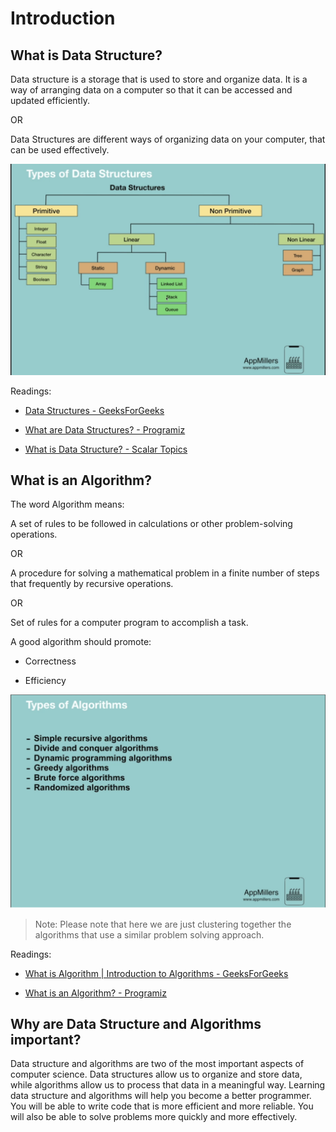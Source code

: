 # Introduction

## What is Data Structure?

Data structure is a storage that is used to store and organize data. It is a way of arranging data on a computer so that it can be accessed and updated efficiently.

OR

Data Structures are different ways of organizing data on your computer, that can be used effectively.

![DSA Zero to Hero Slide Image](Others/Images/1_Introduction.png)

Readings:

- [Data Structures - GeeksForGeeks](https://www.geeksforgeeks.org/data-structures/)

- [What are Data Structures? - Programiz](https://www.programiz.com/dsa/data-structure-types)

- [What is Data Structure? - Scalar Topics](https://www.scaler.com/topics/data-structures/what-is-data-structure/)

## What is an Algorithm?

The word Algorithm means:

A set of rules to be followed in calculations or other problem-solving operations.

OR 

A procedure for solving a mathematical problem in a finite number of steps that frequently by recursive operations.

OR

Set of rules for a computer program to accomplish a task.

A good algorithm should promote:

- Correctness

- Efficiency

![DSA Zero to Hero Slide Image](Others/Images/2_Introduction.png)

> Note: Please note that here we are just clustering together the algorithms that use a similar problem solving approach.

Readings:

- [What is Algorithm | Introduction to Algorithms - GeeksForGeeks](https://www.geeksforgeeks.org/introduction-to-algorithms/)

- [What is an Algorithm? - Programiz](https://www.programiz.com/dsa/algorithm)

## Why are Data Structure and Algorithms important?

Data structure and algorithms are two of the most important aspects of computer science. Data structures allow us to organize and store data, while algorithms allow us to process that data in a meaningful way. Learning data structure and algorithms will help you become a better programmer. You will be able to write code that is more efficient and more reliable. You will also be able to solve problems more quickly and more effectively.